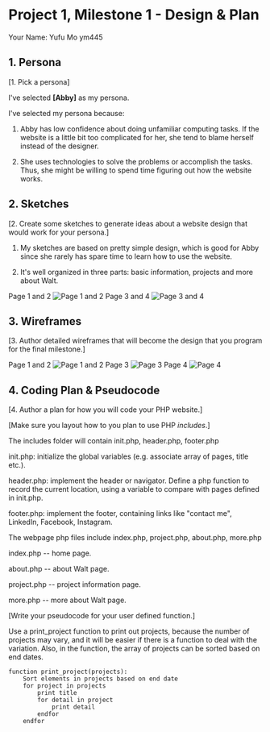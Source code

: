 # Project 1, Milestone 1 - Design & Plan

Your Name: Yufu Mo
ym445

## 1. Persona

[1. Pick a persona]

I've selected **[Abby]** as my persona.

I've selected my persona because:

1) Abby has low confidence about doing unfamiliar computing tasks. If the website is a little bit too complicated for her, she tend to blame herself instead of the designer.

2) She uses technologies to solve the problems or accomplish the tasks. Thus, she might be willing to spend time figuring out how the website works.

## 2. Sketches

[2. Create some sketches to generate ideas about a website design that would work for your persona.]

1) My sketches are based on pretty simple design, which is good for Abby since she rarely has spare time to learn how to use the website.

2) It's well organized in three parts: basic information, projects and more about Walt.

Page 1 and 2
![Page 1 and 2](/images/E.jpg)
Page 3 and 4
![Page 3 and 4](/images/D.jpg)

## 3. Wireframes

[3. Author detailed wireframes that will become the design that you program for the final milestone.]

Page 1 and 2
![Page 1 and 2](/images/C.jpg)
Page 3
![Page 3](/images/B.jpg)
Page 4
![Page 4](/images/A.jpg)

## 4. Coding Plan & Pseudocode

[4. Author a plan for how you will code your PHP website.]

[Make sure you layout how to you plan to use PHP *includes*.]

The includes folder will contain init.php, header.php, footer.php

init.php: initialize the global variables (e.g. associate array of pages, title etc.).

header.php: implement the header or navigator. Define a php function to record the current location, using a variable to compare with pages defined in init.php.

footer.php: implement the footer, containing links like "contact me", LinkedIn, Facebook, Instagram.

The webpage php files include index.php, project.php, about.php, more.php

index.php -- home page.

about.php -- about Walt page.

project.php -- project information page.

more.php -- more about Walt page.


[Write your pseudocode for your user defined function.]

Use a print_project function to print out projects, because the number of projects may vary, and it will be easier if there is a function to deal with the variation. Also, in the function, the array of projects can be sorted based on end dates.
```
function print_project(projects):
    Sort elements in projects based on end date
    for project in projects
        print title
        for detail in project
            print detail
        endfor
    endfor

```
